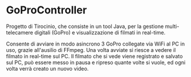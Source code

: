 # GoProController
Progetto di Tirocinio, che consiste in un tool Java, per la gestione multi-telecamere digitali (GoPro) e visualizzazione di filmati in real-time.

Consente di avviare in modo asincrono 3 GoPro collegate via WiFi al PC in uso, grazie all'ausilio di FFmpeg. Una volta avviate si riesce a vedere il filmato in real-time sul PC. Il filmato che si vede viene registrato e salvato sul PC, può essere messo in pausa e ripreso quante volte si vuole, ed ogni volta verrà creato un nuovo video.
